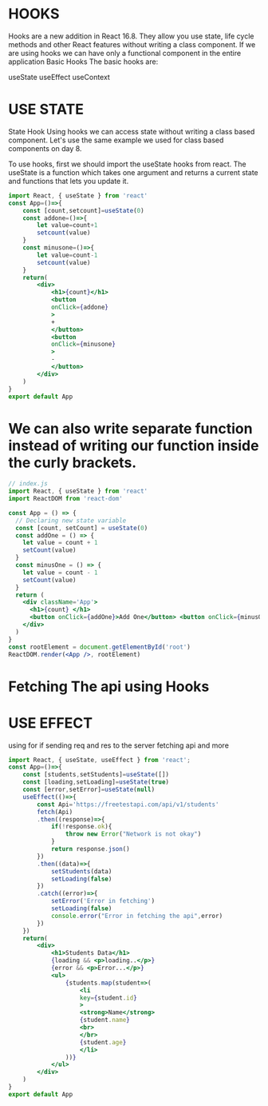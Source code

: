 # HOOKS
Hooks are a new addition in React 16.8. They allow you use state, life cycle methods and other React features without writing a class component. If we are using hooks we can have only a functional component in the entire application
Basic Hooks
The basic hooks are:

useState
useEffect
useContext

# USE STATE
State Hook
Using hooks we can access state without writing a class based component. Let's use the same example we used for class based components on day 8.

To use hooks, first we should import the useState hooks from react. The useState is a function which takes one argument and returns a current state and functions that lets you update it.
```jsx
import React, { useState } from 'react'
const App=()=>{
    const [count,setcount]=useState(0)
    const addone=()=>{
        let value=count+1
        setcount(value)
    }
    const minusone=()=>{
        let value=count-1
        setcount(value)
    }
    return(
        <div>
            <h1>{count}</h1>
            <button
            onClick={addone}
            >
            +
            </button>
            <button
            onClick={minusone}
            >
            -
            </button>
        </div>
    )
}
export default App
```
# We can also write separate function instead of writing our function inside the curly brackets.
```jsx
// index.js
import React, { useState } from 'react'
import ReactDOM from 'react-dom'

const App = () => {
  // Declaring new state variable
  const [count, setCount] = useState(0)
  const addOne = () => {
    let value = count + 1
    setCount(value)
  }
  const minusOne = () => {
    let value = count - 1
    setCount(value)
  }
  return (
    <div className='App'>
      <h1>{count} </h1>
      <button onClick={addOne}>Add One</button> <button onClick={minusOne}>Minus One</button>
    </div>
  )
}
const rootElement = document.getElementById('root')
ReactDOM.render(<App />, rootElement)
```
# Fetching The api using Hooks
# USE EFFECT
using for if sending req and res to the server fetching api and more 
```jsx
import React, { useState, useEffect } from 'react';
const App=()=>{
    const [students,setStudents]=useState([])
    const [loading,setLoading]=useState(true)
    const [error,setError]=useState(null)
    useEffect(()=>{
        const Api='https://freetestapi.com/api/v1/students'
        fetch(Api)
        .then((response)=>{
            if(!response.ok){
                throw new Error("Network is not okay")
            }
            return response.json()
        })
        .then((data)=>{
            setStudents(data)
            setLoading(false)
        })
        .catch((error)=>{
            setError('Error in fetching')
            setLoading(false)
            console.error("Error in fetching the api",error)
        })
    })
    return(
        <div>
            <h1>Students Data</h1>
            {loading && <p>loading..</p>}
            {error && <p>Error...</p>}
            <ul>
                {students.map(student=>(
                    <li
                    key={student.id}
                    >
                    <strong>Name</strong>
                    {student.name}
                    <br>
                    </br>
                    {student.age}
                    </li>
                ))}
            </ul>
        </div>
    )
}
export default App
```
